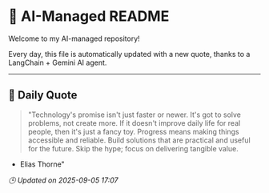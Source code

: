 # 🧠 AI-Managed README

Welcome to my AI-managed repository!

Every day, this file is automatically updated with a new quote, thanks to a LangChain + Gemini AI agent.

---

## 📅 Daily Quote

> "Technology's promise isn't just faster or newer. It's got to solve problems, not create more.
If it doesn't improve daily life for real people, then it's just a fancy toy.
Progress means making things accessible and reliable.
Build solutions that are practical and useful for the future.
Skip the hype; focus on delivering tangible value.

- Elias Thorne"

*🕒 Updated on 2025-09-05 17:07*